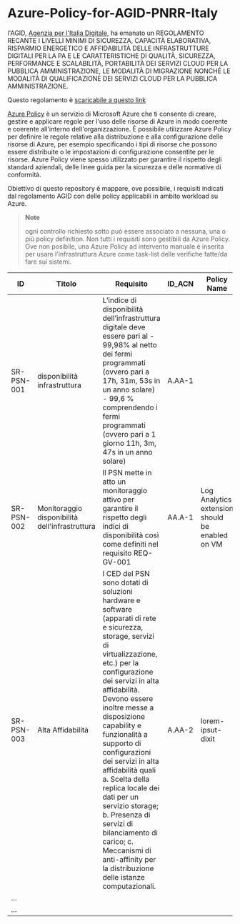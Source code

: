 # Azure-Policy-for-AGID-PNRR-Italy

l'AGID, [Agenzia per l'Italia Digitale](https://www.agid.gov.it/), ha emanato un REGOLAMENTO RECANTE I LIVELLI MINIMI DI SICUREZZA, CAPACITÀ ELABORATIVA, RISPARMIO ENERGETICO E AFFIDABILITÀ DELLE INFRASTRUTTURE DIGITALI PER LA PA E LE CARATTERISTICHE DI QUALITÀ, SICUREZZA, PERFORMANCE E SCALABILITÀ, PORTABILITÀ DEI SERVIZI CLOUD PER LA PUBBLICA AMMINISTRAZIONE, LE MODALITÀ DI MIGRAZIONE NONCHÉ LE MODALITÀ DI QUALIFICAZIONE DEI SERVIZI CLOUD PER LA PUBBLICA AMMINISTRAZIONE.

Questo regolamento è [scaricabile a questo link](https://trasparenza.agid.gov.it/moduli/downloadFile.php?file=oggetto_allegati/213481843250O__ORegolamento+servizi+cloud.pdf)

[Azure Policy](https://learn.microsoft.com/en-us/azure/governance/policy/overview) è un servizio di Microsoft Azure che ti consente di creare, gestire e applicare regole per l'uso delle risorse di Azure in modo coerente e coerente all'interno dell'organizzazione. È possibile utilizzare Azure Policy per definire le regole relative alla distribuzione e alla configurazione delle risorse di Azure, per esempio specificando i tipi di risorse che possono essere distribuite o le impostazioni di configurazione consentite per le risorse. Azure Policy viene spesso utilizzato per garantire il rispetto degli standard aziendali, delle linee guida per la sicurezza e delle normative di conformità.


Obiettivo di questo repository è mappare, ove possibile, i requisiti indicati dal regolamento AGID con delle policy applicabili in ambito workload su Azure.

> **Note**
> 
> ogni controllo richiesto sotto può essere associato a nessuna, una o più policy definition. Non tutti i requisiti sono gestibili da Azure Policy. Ove non posibile, una Azure Policy ad intervento manuale è inserita per usare l'infrastruttura Azure come task-list delle verifiche fatte/da fare sui sistemi.


| ID | Titolo | Requisito | ID_ACN | Policy Name | Effect | Version (GitHub)
|---|---|---|---|---|---|---|
| SR-PSN-001 | disponibilità infrastruttura | L’indice di disponibilità dell’infrastruttura digitale deve essere pari al - 99,98% al netto dei fermi programmati (ovvero pari a 17h, 31m, 53s in un anno solare) - 99,6 % comprendendo i fermi programmati (ovvero pari a 1 giorno 11h, 3m, 47s in un anno solare) | A.AA-1 |
| SR-PSN-002 | Monitoraggio disponibilità dell'infrastruttura | Il PSN mette in atto un monitoraggio attivo per garantire il rispetto degli indici di disponibilità così come definiti nel requisito REQ-GV-001 | AA.A-1 | Log Analytics extension should be enabled on VM | AuditIfNotExists | [2.0.1-preview](https://github.com/Azure/azure-policy/blob/master/built-in-policies/policyDefinitions/Monitoring/LogAnalytics_OSImage_Audit.json)
| SR-PSN-003 | Alta Affidabilità | I CED del PSN sono dotati di soluzioni hardware e software (apparati di rete e sicurezza, storage, servizi di virtualizzazione, etc.) per la configurazione dei servizi in alta affidabilità. Devono essere inoltre messe a disposizione capability e funzionalità a supporto di configurazioni dei servizi in alta affidabilità quali a. Scelta della replica locale dei dati per un servizio storage; b. Presenza di servizi di bilanciamento di carico; c. Meccanismi di anti-affinity per la distribuzione delle istanze computazionali. | A.AA-2 | lorem-ipsut-dixit | Manual | [lorem](lorem.json)
| ... |
| ... |

